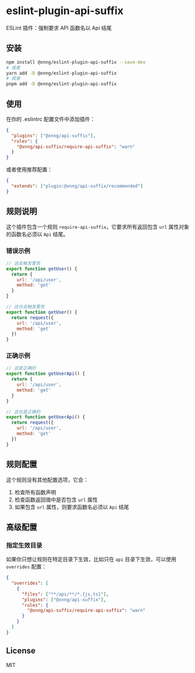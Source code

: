 # eslint-plugin-api-suffix

ESLint 插件：强制要求 API 函数名以 Api 结尾

## 安装

```bash
npm install @xnng/eslint-plugin-api-suffix --save-dev
# 或者
yarn add -D @xnng/eslint-plugin-api-suffix
# 或者
pnpm add -D @xnng/eslint-plugin-api-suffix
```

## 使用

在你的 .eslintrc 配置文件中添加插件：

```json
{
  "plugins": ["@xnng/api-suffix"],
  "rules": {
    "@xnng/api-suffix/require-api-suffix": "warn"
  }
}
```

或者使用推荐配置：

```json
{
  "extends": ["plugin:@xnng/api-suffix/recommended"]
}
```

## 规则说明

这个插件包含一个规则 `require-api-suffix`，它要求所有返回包含 `url` 属性对象的函数名必须以 `Api` 结尾。

### 错误示例

```javascript
// 这会触发警告
export function getUser() {
  return {
    url: '/api/user',
    method: 'get'
  }
}

// 这也会触发警告
export function getUser() {
  return request({
    url: '/api/user',
    method: 'get'
  })
}
```

### 正确示例

```javascript
// 这是正确的
export function getUserApi() {
  return {
    url: '/api/user',
    method: 'get'
  }
}

// 这也是正确的
export function getUserApi() {
  return request({
    url: '/api/user',
    method: 'get'
  })
}
```

## 规则配置

这个规则没有其他配置选项，它会：

1. 检查所有函数声明
2. 检查函数返回值中是否包含 `url` 属性
3. 如果包含 `url` 属性，则要求函数名必须以 `Api` 结尾

## 高级配置

### 指定生效目录

如果你只想让规则在特定目录下生效，比如只在 `api` 目录下生效，可以使用 `overrides` 配置：

```json
{
  "overrides": [
    {
      "files": ["**/api/**/*.{js,ts}"],
      "plugins": ["@xnng/api-suffix"],
      "rules": {
        "@xnng/api-suffix/require-api-suffix": "warn"
      }
    }
  ]
}
```

## License

MIT

